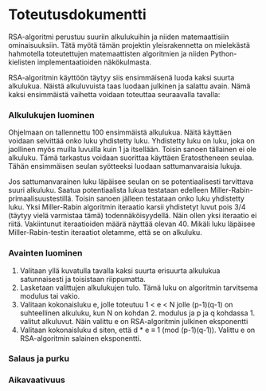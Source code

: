 # Toteutusdokumentti

RSA-algoritmi perustuu suuriin alkulukuihin ja niiden matemaattisiin ominaisuuksiin. Tätä myötä tämän projektin yleisrakennetta on mielekästä hahmotella toteutettujen matemaattisten algoritmien ja niiden Python-kielisten implementaatioiden näkökulmasta.

RSA-algoritmin käyttöön täytyy siis ensimmäisenä luoda kaksi suurta alkulukua. Näistä alkuluvuista taas luodaan julkinen ja salattu avain. Nämä kaksi ensimmäistä vaihetta voidaan toteuttaa seuraavalla tavalla:

### Alkulukujen luominen

Ohjelmaan on tallennettu 100 ensimmäistä alkulukua. Näitä käyttäen voidaan selvittää onko luku yhdistetty luku. Yhdistetty luku on luku, joka on jaollinen myös muilla luvuilla kuin 1 ja itsellään. Toisin sanoen tällainen ei ole alkuluku. Tämä tarkastus voidaan suorittaa käyttäen Eratostheneen seulaa. Tähän ensimmäisen seulan syötteeksi luodaan sattumanvaraisia lukuja.

Jos sattumanvarainen luku läpäisee seulan on se potentiaalisesti tarvittava suuri alkuluku. Saatua potentiaalista lukua testataan edelleen Miller-Rabin-primaalisuustestillä. Toisin sanoen jälleen testataan onko luku yhdistetty luku. Yksi Miller-Rabin algoritmin iteraatio karsii yhdistetyt luvut pois 3/4 (täytyy vielä varmistaa tämä) todennäköisyydellä. Näin ollen yksi iteraatio ei riitä. Vakiintunut iteraatioiden määrä näyttää olevan 40. Mikäli luku läpäisee Miller-Rabin-testin iteraatiot oletamme, että se on alkuluku. 

### Avainten luominen

1. Valitaan yllä kuvatulla tavalla kaksi suurta erisuurta alkulukua satunnaisesti ja toisistaan riippumatta.
2. Lasketaan valittujen alkulukujen tulo. Tämä luku on algoritmin tarvitsema modulus tai vakio.
3. Valitaan kokonaisluku e, jolle toteutuu 1 < e < N jolle (p-1)(q-1) on suhteellinen alkuluku, kun N on kohdan 2. modulus ja p ja q kohdassa 1. valitut alkuluvut. Näin valittu e on RSA-algoritmin julkinen eksponentti
4. Valitaan kokonaisluku d siten, että d * e ≡ 1 (mod (p-1)(q-1)). Valittu e on RSA-algoritmin salainen eksponentti.

### Salaus ja purku

### Aikavaativuus

